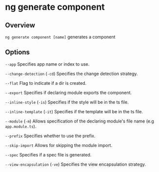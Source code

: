 <!-- Links in /docs/documentation should NOT have `.md` at the end, because they end up in our wiki at release. -->

# ng generate component

## Overview
`ng generate component [name]` generates a component

## Options
`--app` Specifies app name or index to use.

`--change-detection` (`-cd`) Specifies the change detection strategy.

`--flat` Flag to indicate if a dir is created.

`--export` Specifies if declaring module exports the component.

`--inline-style` (`-is`) Specifies if the style will be in the ts file.

`--inline-template` (`-it`) Specifies if the template will be in the ts file.

`--module` (`-m`) Allows specification of the declaring module's file name (e.g `app.module.ts`).

`--prefix` Specifies whether to use the prefix.

`--skip-import` Allows for skipping the module import.

`--spec` Specifies if a spec file is generated.

`--view-encapsulation` (`-ve`) Specifies the view encapsulation strategy.
